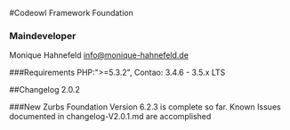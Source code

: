 #Codeowl Framework Foundation

### Maindeveloper
 
 Monique Hahnefeld <info@monique-hahnefeld.de>

###Requirements
PHP:">=5.3.2",
Contao: 3.4.6 - 3.5.x LTS

##Changelog 2.0.2

###New
Zurbs Foundation Version 6.2.3 is complete so far.
Known Issues documented in changelog-V2.0.1.md are accomplished